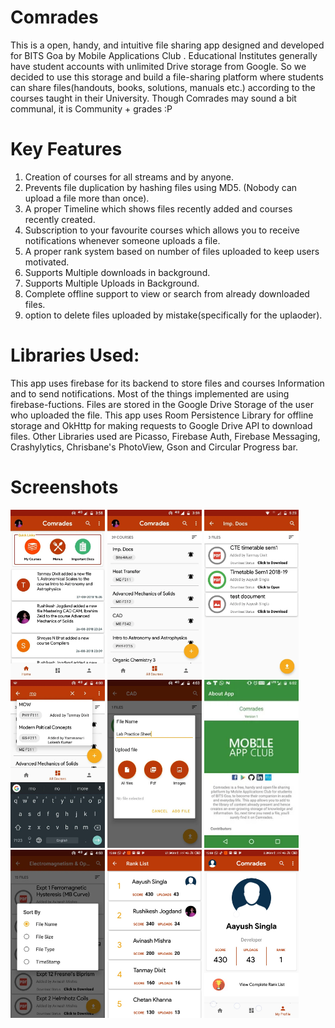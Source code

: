 # Comrades
This is a open, handy, and intuitive file sharing app designed and developed for BITS Goa by Mobile Applications Club .
Educational Institutes generally have student accounts with unlimited Drive storage from Google. So we decided to use this storage and build a file-sharing platform where students can share files(handouts, books, solutions, manuals etc.)  according to the courses taught in their University.
Though Comrades may sound a bit communal, it is Community + grades :P 

# Key Features
1. Creation of courses for all streams and by anyone.
2. Prevents file duplication by hashing files using MD5. (Nobody can upload a file more than once).
3. A proper Timeline which shows files recently added and courses recently created.
4. Subscription to your favourite courses which allows you to receive notifications whenever someone uploads a file.
5. A proper rank system based on number of files uploaded to keep users motivated.
6. Supports Multiple downloads in background.
7. Supports Multiple Uploads in Background.
8. Complete offline support to view or search from already downloaded files.
9. option to delete files uploaded by mistake(specifically for the uplaoder).

# Libraries Used:
This app uses firebase for its backend to store files and courses Information and to send notifications. Most of the things implemented are using firebase-fuctions. Files are stored in the Google Drive Storage of the user who uploaded the file. This app uses Room Persistence Library for offline storage and OkHttp for making requests to Google Drive API to download files. Other Libraries used are Picasso, Firebase Auth, Firebase Messaging, Crashylytics, Chrisbane's PhotoView, Gson and Circular Progress bar.

# Screenshots

<img src="https://raw.githubusercontent.com/aayushsingla/comrades/master/Screenshots/sr01.webp" width="30%"> <img src="https://raw.githubusercontent.com/aayushsingla/comrades/master/Screenshots/sr02.webp" width="30%"> <img src="https://raw.githubusercontent.com/aayushsingla/comrades/master/Screenshots/sr03.webp" width="30%">
<img src="https://raw.githubusercontent.com/aayushsingla/comrades/master/Screenshots/sr04.webp" width="30%"> <img src="https://raw.githubusercontent.com/aayushsingla/comrades/master/Screenshots/sr05.webp" width="30%"> <img src="https://raw.githubusercontent.com/aayushsingla/comrades/master/Screenshots/sr06.webp" width="30%">
<img src="https://raw.githubusercontent.com/aayushsingla/comrades/master/Screenshots/sr07.webp" width="30%"> <img src="https://raw.githubusercontent.com/aayushsingla/comrades/master/Screenshots/sr08.jpeg" width="30%"> <img src="https://raw.githubusercontent.com/aayushsingla/comrades/master/Screenshots/sr09.jpeg" width="30%">


